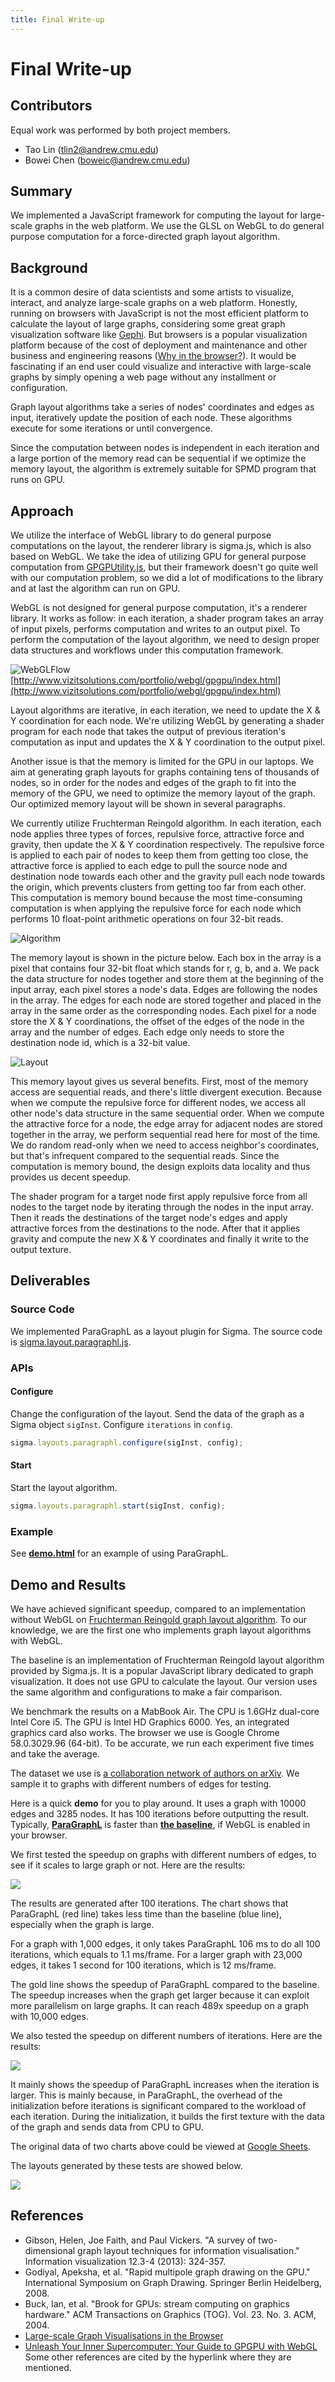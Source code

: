 ```yaml
---
title: Final Write-up
---
```

# Final Write-up

## Contributors
Equal work was performed by both project members.
- Tao Lin (<tlin2@andrew.cmu.edu>)
- Bowei Chen (<boweic@andrew.cmu.edu>)

## Summary

We implemented a JavaScript framework for computing the layout for large-scale graphs in the web platform. We use the GLSL on WebGL to do general purpose computation for a force-directed graph layout algorithm.

## Background

It is a common desire of data scientists and some artists to visualize, interact, and analyze large-scale graphs on a web platform. Honestly, running on browsers with JavaScript is not the most efficient platform to calculate the layout of large graphs, considering some great graph visualization software like [Gephi](https://gephi.org/). But browsers is a popular visualization platform because of the cost of deployment and maintenance and other business and engineering reasons ([Why in the browser?](http://slides.com/nicolasjoseph/largescalevis#/5)). It would be fascinating if an end user could visualize and interactive with large-scale graphs by simply opening a web page without any installment or configuration.


Graph layout algorithms take a series of nodes' coordinates and edges as input, iteratively update the position of each node. These algorithms execute for some iterations or until convergence.

Since the computation between nodes is independent in each iteration and a large portion of the memory read can be sequential if we optimize the memory layout, the algorithm is extremely suitable for SPMD program that runs on GPU.

## Approach

We utilize the interface of WebGL library to do general purpose computations on the layout, the renderer library is sigma.js, which is also based on WebGL. We take the idea of utilizing GPU for general purpose computation from [GPGPUtility.js](http://www.vizitsolutions.com/portfolio/webgl/gpgpu/implementation.html), but their framework doesn't go quite well with our computation problem, so we did a lot of modifications to the library and at last the algorithm can run on GPU.

WebGL is not designed for general purpose computation, it's a renderer library. It works as follow: in each iteration, a shader program takes an array of input pixels, performs computation and writes to an output pixel. To perform the computation of the layout algorithm, we need to design proper data structures and workflows under this computation framework.

![](https://raw.githubusercontent.com/nblintao/ParaGraphL/master/docs/WebGLFlow.png "WebGLFlow")
[http://www.vizitsolutions.com/portfolio/webgl/gpgpu/index.html](http://www.vizitsolutions.com/portfolio/webgl/gpgpu/index.html)

Layout algorithms are iterative, in each iteration, we need to update the X & Y coordination for each node. We're utilizing WebGL by generating a shader program for each node that takes the output of previous iteration's computation as input and updates the X & Y coordination to the output pixel.

Another issue is that the memory is limited for the GPU in our laptops. We aim at generating graph layouts for graphs containing tens of thousands of nodes, so in order for the nodes and edges of the graph to fit into the memory of the GPU, we need to optimize the memory layout of the graph. Our optimized memory layout will be shown in several paragraphs.

We currently utilize Fruchterman Reingold algorithm. In each iteration, each node applies three types of forces, repulsive force, attractive force and gravity, then update the X & Y coordination respectively. The repulsive force is applied to each pair of nodes to keep them from getting too close, the attractive force is applied to each edge to pull the source node and destination node towards each other and the gravity pull each node towards the origin, which prevents clusters from getting too far from each other. This computation is memory bound because the most time-consuming computation is when applying the repulsive force for each node which performs 10 float-point arithmetic operations on four 32-bit reads.

![](https://raw.githubusercontent.com/nblintao/ParaGraphL/master/docs/Algorithm.png "Algorithm")

The memory layout is shown in the picture below. Each box in the array is a pixel that contains four 32-bit float which stands for r, g, b, and a. We pack the data structure for nodes together and store them at the beginning of the input array, each pixel stores a node's data. Edges are following the nodes in the array. The edges for each node are stored together and placed in the array in the same order as the corresponding nodes. Each pixel for a node store the X & Y coordinations, the offset of the edges of the node in the array and the number of edges. Each edge only needs to store the destination node id, which is a 32-bit value.

![](https://raw.githubusercontent.com/nblintao/ParaGraphL/master/docs/Layout.png "Layout")

This memory layout gives us several benefits. First, most of the memory access are sequential reads, and there's little divergent execution. Because when we compute the repulsive force for different nodes, we access all other node's data structure in the same sequential order. When we compute the attractive force for a node, the edge array for adjacent nodes are stored together in the array, we perform sequential read here for most of the time. We do random read-only when we need to access neighbor's coordinates, but that's infrequent compared to the sequential reads. Since the computation is memory bound, the design exploits data locality and thus provides us decent speedup.

The shader program for a target node first apply repulsive force from all nodes to the target node by iterating through the nodes in the input array. Then it reads the destinations of the target node's edges and apply attractive forces from the destinations to the node. After that it applies gravity and compute the new X & Y coordinates and  finally it write to the output texture.

## Deliverables
### Source Code

We implemented ParaGraphL as a layout plugin for Sigma. The source code is [sigma.layout.paragraphl.js](https://github.com/nblintao/ParaGraphL/blob/master/sigma.layout.paragraphl.js).
### APIs
#### Configure

Change the configuration of the layout. Send the data of the graph as a Sigma object `sigInst`. Configure `iterations` in `config`.

```js
sigma.layouts.paragraphl.configure(sigInst, config);
```

#### Start

Start the layout algorithm.

```js
sigma.layouts.paragraphl.start(sigInst, config);
```
### Example
See [**demo.html**](https://github.com/nblintao/ParaGraphL/blob/master/demo.html) for an example of using ParaGraphL.


## Demo and Results

We have achieved significant speedup, compared to an implementation without WebGL on [Fruchterman Reingold graph layout algorithm](https://github.com/gephi/gephi/wiki/Fruchterman-Reingold). To our knowledge, we are the first one who implements graph layout algorithms with WebGL.

The baseline is an implementation of Fruchterman Reingold layout algorithm provided by Sigma.js. It is a popular JavaScript library dedicated to graph visualization. It does not use GPU to calculate the layout. Our version uses the same algorithm and configurations to make a fair comparison.

We benchmark the results on a MabBook Air. The CPU is 1.6GHz dual-core Intel Core i5. The GPU is Intel HD Graphics 6000. Yes, an integrated graphics card also works. The browser we use is Google Chrome 58.0.3029.96 (64-bit). To be accurate, we run each experiment five times and take the average.

The dataset we use is [a collaboration network of authors on arXiv](https://snap.stanford.edu/data/ca-GrQc.html). We sample it to graphs with different numbers of edges for testing.

Here is a quick **demo** for you to play around. It uses a graph with 10000 edges and 3285 nodes. It has 100 iterations before outputting the result. Typically,  [**ParaGraphL**](https://nblintao.github.io/ParaGraphL/demo/demo_paragraphl.html) is faster than [**the baseline**](https://nblintao.github.io/ParaGraphL/demo/demo_sigma.html), if WebGL is enabled in your browser.

We first tested the speedup on graphs with different numbers of edges, to see if it scales to large graph or not. Here are the results:

![](https://nblintao.github.io/ParaGraphL/figure/edge.svg)

The results are generated after 100 iterations. The chart shows that ParaGraphL (red line) takes less time than the baseline (blue line), especially when the graph is large.

For a graph with 1,000 edges, it only takes ParaGraphL 106 ms to do all 100 iterations, which equals to 1.1 ms/frame. For a larger graph with 23,000 edges, it takes 1 second for 100 iterations, which is 12 ms/frame.

The gold line shows the speedup of ParaGraphL compared to the baseline. The speedup increases when the graph get larger because it can exploit more parallelism on large graphs. It can reach 489x speedup on a graph with 10,000 edges.

We also tested the speedup on different numbers of iterations. Here are the results:

![](https://nblintao.github.io/ParaGraphL/figure/iteration.svg)

It mainly shows the speedup of ParaGraphL increases when the iteration is larger. This is mainly because, in ParaGraphL, the overhead of the initialization before iterations is significant compared to the workload of each iteration. During the initialization, it builds the first texture with the data of the graph and sends data from CPU to GPU.

The original data of two charts above could be viewed at [Google Sheets](https://docs.google.com/spreadsheets/d/1t5Egy3CGMco7_EZiTyODTtaexcrO11UQ0YUMZgRgo30/edit?usp=sharing).

The layouts generated by these tests are showed below.

![](https://nblintao.github.io/ParaGraphL/figure/layout.svg)


## References
- Gibson, Helen, Joe Faith, and Paul Vickers. "A survey of two-dimensional graph layout techniques for information visualisation." Information visualization 12.3-4 (2013): 324-357.
- Godiyal, Apeksha, et al. "Rapid multipole graph drawing on the GPU." International Symposium on Graph Drawing. Springer Berlin Heidelberg, 2008.
- Buck, Ian, et al. "Brook for GPUs: stream computing on graphics hardware." ACM Transactions on Graphics (TOG). Vol. 23. No. 3. ACM, 2004.
- [Large-scale Graph Visualisations in the Browser](http://slides.com/nicolasjoseph/largescalevis#/)
- [Unleash Your Inner Supercomputer: Your Guide to GPGPU with WebGL](http://www.vizitsolutions.com/portfolio/webgl/gpgpu/)
Some other references are cited by the hyperlink where they are mentioned.

